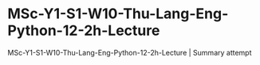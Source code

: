 # MSc-Y1-S1-W10-Thu-Lang-Eng-Python-12-2h-Lecture
MSc-Y1-S1-W10-Thu-Lang-Eng-Python-12-2h-Lecture | Summary attempt
